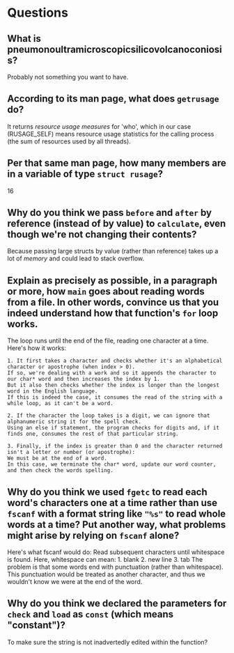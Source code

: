 # Questions

## What is pneumonoultramicroscopicsilicovolcanoconiosis?

Probably not something you want to have.

## According to its man page, what does `getrusage` do?

It returns *resource usage measures* for 'who', which in our case (RUSAGE_SELF) means
resource usage statistics for the calling process (the sum of resources used by all threads).

## Per that same man page, how many members are in a variable of type `struct rusage`?

16

## Why do you think we pass `before` and `after` by reference (instead of by value) to `calculate`, even though we're not changing their contents?

Because passing large structs by value (rather than reference) takes up a lot of *memory* and could lead to stack overflow.

## Explain as precisely as possible, in a paragraph or more, how `main` goes about reading words from a file. In other words, convince us that you indeed understand how that function's `for` loop works.

The loop runs until the end of the file, reading one character at a time. Here's how it works:

    1. It first takes a character and checks whether it's an alphabetical character or apostrophe (when index > 0).
    If so, we're dealing with a work and so it appends the character to our char* word and then increases the index by 1.
    But it also then checks whether the index is longer than the longest word in the English language.
    If this is indeed the case, it consumes the read of the string with a while loop, as it can't be a word.

    2. If the character the loop takes is a digit, we can ignore that alphanumeric string it for the spell check.
    Using an else if statement, the program checks for digits and, if it finds one, consumes the rest of that particular string.

    3. Finally, if the index is greater than 0 and the character returned isn't a letter or number (or apostrophe):
    We must be at the end of a word.
    In this case, we terminate the char* word, update our word counter, and then check the words spelling.

## Why do you think we used `fgetc` to read each word's characters one at a time rather than use `fscanf` with a format string like `"%s"` to read whole words at a time? Put another way, what problems might arise by relying on `fscanf` alone?

Here's what fscanf would do:
Read subsequent characters until whitespace is found. Here, whitespace can mean:
    1. blank
    2. new line
    3. tab
The problem is that some words end with punctuation (rather than whitespace).
This punctuation would be treated as another character, and thus we wouldn't know we were at the end of the word.

## Why do you think we declared the parameters for `check` and `load` as `const` (which means "constant")?

To make sure the string is not inadvertedly edited within the function?
